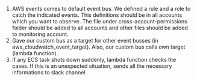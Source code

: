 1) AWS events comes to default event bus. We defined a rule and a role to catch the indicated events. This definitions should be in all accounts which you want to observe. The file under cross-account-permissions folder should be added to all accounts and other files should be added to monitoring account.
2) Gave our custom bus as a target for other event busses (in aws_cloudwatch_event_target). Also, our custom bus calls own target (lambda function).
3) If any ECS task shuts down suddenly, lambda function checks the cases. If this is an unexpected situation, sends all the necessary informations to slack channel.
